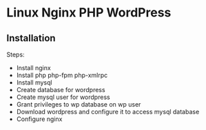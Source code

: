 Linux Nginx PHP WordPress 
=========================

Installation
------------
Steps:
* Install nginx
* Install php php-fpm php-xmlrpc
* Install mysql
* Create database for wordpress
* Create mysql user for wordpress
* Grant privileges to wp database on wp user
* Download wordpress and configure it to access mysql database
* Configure nginx
